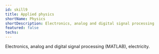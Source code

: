 ```yaml
---
id: skill9
title: Applied physics
shortName: Physics
shortDescription: Electronics, analog and digital signal processing
featured: false
techs:
---
```

Electronics, analog and digital signal processing (MATLAB), electricity.